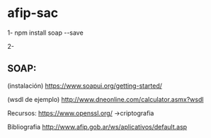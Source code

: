 # afip-sac

1-
npm install soap --save

2-








## SOAP:
(instalación) https://www.soapui.org/getting-started/
 
(wsdl de ejemplo) http://www.dneonline.com/calculator.asmx?wsdl






Recursos:
https://www.openssl.org/    ->criptografia



Bibliografia
http://www.afip.gob.ar/ws/aplicativos/default.asp
